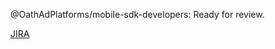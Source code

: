 @OathAdPlatforms/mobile-sdk-developers: Ready for review.

[JIRA](https://jira.ops.aol.com/browse/OMSDK-XXXX)
